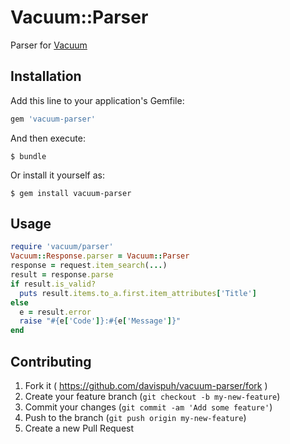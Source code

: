 # Vacuum::Parser

Parser for [Vacuum](https://github.com/hakanensari/vacuum)

## Installation

Add this line to your application's Gemfile:

```ruby
gem 'vacuum-parser'
```

And then execute:

    $ bundle

Or install it yourself as:

    $ gem install vacuum-parser

## Usage

```ruby
require 'vacuum/parser'
Vacuum::Response.parser = Vacuum::Parser
response = request.item_search(...)
result = response.parse
if result.is_valid?
  puts result.items.to_a.first.item_attributes['Title']
else
  e = result.error
  raise "#{e['Code']}:#{e['Message']}"
end
```

## Contributing

1. Fork it ( https://github.com/davispuh/vacuum-parser/fork )
2. Create your feature branch (`git checkout -b my-new-feature`)
3. Commit your changes (`git commit -am 'Add some feature'`)
4. Push to the branch (`git push origin my-new-feature`)
5. Create a new Pull Request
